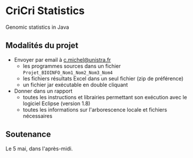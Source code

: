 # CriCri Statistics
Genomic statistics in Java

## Modalités du projet

* Envoyer par email à c.michel@unistra.fr
  * les programmes sources dans un fichier `Projet_BIOINFO_Nom1_Nom2_Nom3_Nom4`
  * les fichiers résultats Excel dans un seul fichier (zip de préférence)
  * un fichier jar exécutable en double cliquant
* Donner dans un rapport
  * toutes les instructions et librairies permettant son exécution avec le logiciel Eclipse (version 1.8)
  * toutes les informations sur l'arborescence locale et fichiers nécessaires

## Soutenance

Le 5 mai, dans l'après-midi.
